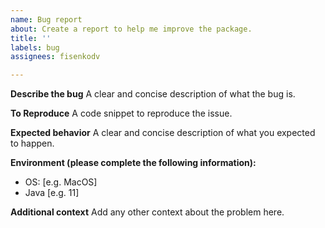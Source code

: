 ```yaml
---
name: Bug report
about: Create a report to help me improve the package.
title: ''
labels: bug
assignees: fisenkodv

---
```


**Describe the bug**
A clear and concise description of what the bug is.

**To Reproduce**
A code snippet to reproduce the issue.

**Expected behavior**
A clear and concise description of what you expected to happen.

**Environment (please complete the following information):**
 - OS: [e.g. MacOS]
 - Java [e.g. 11]

**Additional context**
Add any other context about the problem here.

